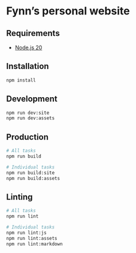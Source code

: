 # Fynn’s personal website

## Requirements

- [Node.js 20](https://nodejs.org)

## Installation

```bash
npm install
```

## Development

```bash
npm run dev:site
npm run dev:assets
```

## Production

```bash
# All tasks
npm run build

# Individual tasks
npm run build:site
npm run build:assets
```

## Linting

```bash
# All tasks
npm run lint

# Individual tasks
npm run lint:js
npm run lint:assets
npm run lint:markdown
```
